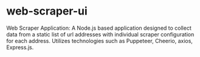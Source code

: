 # web-scraper-ui
Web Scraper Application: A Node.js based application designed to collect data from a static list of url addresses with individual scraper configuration for each address. Utilizes technologies such as Puppeteer, Cheerio, axios, Express.js.
